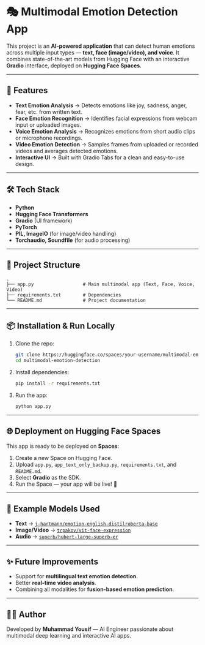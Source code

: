 # 🎭 Multimodal Emotion Detection App

This project is an **AI-powered application** that can detect human emotions across multiple input types — **text, face (image/video), and voice**. It combines state-of-the-art models from Hugging Face with an interactive **Gradio** interface, deployed on **Hugging Face Spaces**.

---

## 🚀 Features

* **Text Emotion Analysis** → Detects emotions like joy, sadness, anger, fear, etc. from written text.
* **Face Emotion Recognition** → Identifies facial expressions from webcam input or uploaded images.
* **Voice Emotion Analysis** → Recognizes emotions from short audio clips or microphone recordings.
* **Video Emotion Detection** → Samples frames from uploaded or recorded videos and averages detected emotions.
* **Interactive UI** → Built with Gradio Tabs for a clean and easy-to-use design.

---

## 🛠️ Tech Stack

* **Python**
* **Hugging Face Transformers**
* **Gradio** (UI framework)
* **PyTorch**
* **PIL, ImageIO** (for image/video handling)
* **Torchaudio, Soundfile** (for audio processing)

---

## 📂 Project Structure

```
.
├── app.py                  # Main multimodal app (Text, Face, Voice, Video)
├── requirements.txt        # Dependencies
└── README.md               # Project documentation
```

---

## 📦 Installation & Run Locally

1. Clone the repo:

   ```bash
   git clone https://huggingface.co/spaces/your-username/multimodal-emotion-detection
   cd multimodal-emotion-detection
   ```

2. Install dependencies:

   ```bash
   pip install -r requirements.txt
   ```

3. Run the app:

   ```bash
   python app.py
   ```

---

## 🌐 Deployment on Hugging Face Spaces

This app is ready to be deployed on **Spaces**:

1. Create a new Space on Hugging Face.
2. Upload `app.py`, `app_text_only_backup.py`, `requirements.txt`, and `README.md`.
3. Select **Gradio** as the SDK.
4. Run the Space — your app will be live! 🚀

---

## 🎯 Example Models Used

* **Text** → [`j-hartmann/emotion-english-distilroberta-base`](https://huggingface.co/j-hartmann/emotion-english-distilroberta-base)
* **Image/Video** → [`trpakov/vit-face-expression`](https://huggingface.co/trpakov/vit-face-expression)
* **Audio** → [`superb/hubert-large-superb-er`](https://huggingface.co/superb/hubert-large-superb-er)

---

## ✨ Future Improvements

* Support for **multilingual text emotion detection**.
* Better **real-time video analysis**.
* Combining all modalities for **fusion-based emotion prediction**.

---

## 👨‍💻 Author

Developed by **Muhammad Yousif** — AI Engineer passionate about multimodal deep learning and interactive AI apps.
